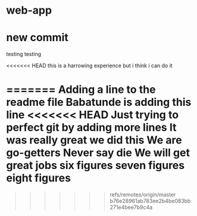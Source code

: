 # web-app
# new commit
testing testing

<<<<<<< HEAD
this is a harrowing 
experience but i think i can do it 

=======
Adding a line to the readme file
Babatunde is adding this line
<<<<<<< HEAD
Just trying to perfect git by adding more lines
It was really great we did this
We are go-getters
Never say die
We will get great jobs
six figures
seven figures
eight figures
=======
>>>>>>> refs/remotes/origin/master
>>>>>>> b76e28961ab783ee2b4be083bb271e4bee7b9c4a
